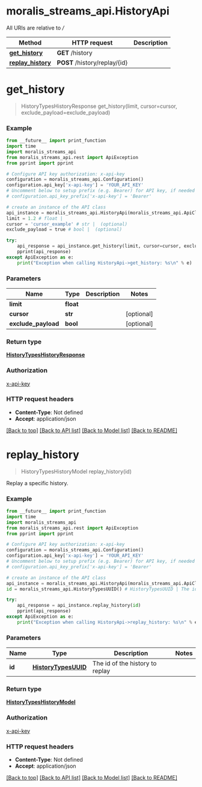 # moralis_streams_api.HistoryApi

All URIs are relative to */*

Method | HTTP request | Description
------------- | ------------- | -------------
[**get_history**](HistoryApi.md#get_history) | **GET** /history | 
[**replay_history**](HistoryApi.md#replay_history) | **POST** /history/replay/{id} | 

# **get_history**
> HistoryTypesHistoryResponse get_history(limit, cursor=cursor, exclude_payload=exclude_payload)



### Example
```python
from __future__ import print_function
import time
import moralis_streams_api
from moralis_streams_api.rest import ApiException
from pprint import pprint

# Configure API key authorization: x-api-key
configuration = moralis_streams_api.Configuration()
configuration.api_key['x-api-key'] = 'YOUR_API_KEY'
# Uncomment below to setup prefix (e.g. Bearer) for API key, if needed
# configuration.api_key_prefix['x-api-key'] = 'Bearer'

# create an instance of the API class
api_instance = moralis_streams_api.HistoryApi(moralis_streams_api.ApiClient(configuration))
limit = 1.2 # float | 
cursor = 'cursor_example' # str |  (optional)
exclude_payload = true # bool |  (optional)

try:
    api_response = api_instance.get_history(limit, cursor=cursor, exclude_payload=exclude_payload)
    pprint(api_response)
except ApiException as e:
    print("Exception when calling HistoryApi->get_history: %s\n" % e)
```

### Parameters

Name | Type | Description  | Notes
------------- | ------------- | ------------- | -------------
 **limit** | **float**|  | 
 **cursor** | **str**|  | [optional] 
 **exclude_payload** | **bool**|  | [optional] 

### Return type

[**HistoryTypesHistoryResponse**](HistoryTypesHistoryResponse.md)

### Authorization

[x-api-key](../README.md#x-api-key)

### HTTP request headers

 - **Content-Type**: Not defined
 - **Accept**: application/json

[[Back to top]](#) [[Back to API list]](../README.md#documentation-for-api-endpoints) [[Back to Model list]](../README.md#documentation-for-models) [[Back to README]](../README.md)

# **replay_history**
> HistoryTypesHistoryModel replay_history(id)



Replay a specific history.

### Example
```python
from __future__ import print_function
import time
import moralis_streams_api
from moralis_streams_api.rest import ApiException
from pprint import pprint

# Configure API key authorization: x-api-key
configuration = moralis_streams_api.Configuration()
configuration.api_key['x-api-key'] = 'YOUR_API_KEY'
# Uncomment below to setup prefix (e.g. Bearer) for API key, if needed
# configuration.api_key_prefix['x-api-key'] = 'Bearer'

# create an instance of the API class
api_instance = moralis_streams_api.HistoryApi(moralis_streams_api.ApiClient(configuration))
id = moralis_streams_api.HistoryTypesUUID() # HistoryTypesUUID | The id of the history to replay

try:
    api_response = api_instance.replay_history(id)
    pprint(api_response)
except ApiException as e:
    print("Exception when calling HistoryApi->replay_history: %s\n" % e)
```

### Parameters

Name | Type | Description  | Notes
------------- | ------------- | ------------- | -------------
 **id** | [**HistoryTypesUUID**](.md)| The id of the history to replay | 

### Return type

[**HistoryTypesHistoryModel**](HistoryTypesHistoryModel.md)

### Authorization

[x-api-key](../README.md#x-api-key)

### HTTP request headers

 - **Content-Type**: Not defined
 - **Accept**: application/json

[[Back to top]](#) [[Back to API list]](../README.md#documentation-for-api-endpoints) [[Back to Model list]](../README.md#documentation-for-models) [[Back to README]](../README.md)

